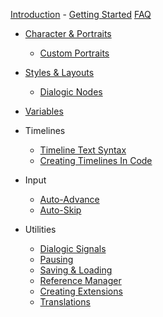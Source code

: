 [Introduction](introduction.md)
    - [Getting Started](getting-started.md)
[FAQ](faq.md)


- [Character & Portraits](characters-and-portraits.md)
    - [Custom Portraits](custom-portraits.md)

- [Styles & Layouts](styles-and-layouts.md)
    - [Dialogic Nodes](dialogic-nodes.md)

- [Variables](variables.md)

- Timelines
    - [Timeline Text Syntax](timeline-text-syntax.md)
    - [Creating Timelines In Code](creating-timelines-in-code.md)

- Input
    - [Auto-Advance](auto-advance.md)
    - [Auto-Skip](auto-skip.md)

- Utilities
    - [Dialogic Signals](dialogic-signals.md)
    - [Pausing](pausing.md)
    - [Saving & Loading](saving-and-loading.md)
    - [Reference Manager](reference-manager.md)
    - [Creating Extensions](creating-extensions.md)
    - [Translations](translation.md)
